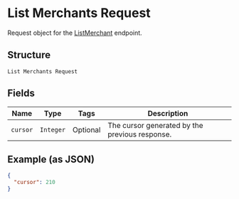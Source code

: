 
# List Merchants Request

Request object for the [ListMerchant](../../doc/api/merchants.md#list-merchants) endpoint.

## Structure

`List Merchants Request`

## Fields

| Name | Type | Tags | Description |
|  --- | --- | --- | --- |
| `cursor` | `Integer` | Optional | The cursor generated by the previous response. |

## Example (as JSON)

```json
{
  "cursor": 210
}
```

